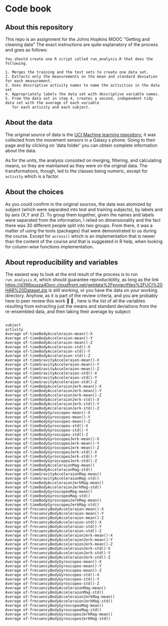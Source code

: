 # Code book

## About this repository

This repo is an assignment for the Johns Hopkins MOOC "Getting and cleaning data"
The exact instructions are quite explanatory of the process and goes as follows:


```
You should create one R script called run_analysis.R that does the following. 

1. Merges the training and the test sets to create one data set.
2. Extracts only the measurements on the mean and standard deviation for each measurement. 
3. Uses descriptive activity names to name the activities in the data set
4. Appropriately labels the data set with descriptive variable names. 
5. From the data set in step 4, creates a second, independent tidy data set with the average of each variable 
   for each activity and each subject.
```
## About the  data
The original source of data is the [UCI Machine learning repository](http://archive.ics.uci.edu/ml/datasets/Human+Activity+Recognition+Using+Smartphones); it was collected from the movement sensors in a Galaxy s phone.
Going to their page and by clicking on 'data folder' you can obtain complete information about the data.

As for the units, the analysis consisted on merging, filtering, and calculating means, so they are maintained as they were on the original data.
The transformations, though, led to the classes being numeric, except for `activity`   which is a factor.


## About the choices

As you could confirm in the original sources, the data was atomized by subject (which were separated into test and training subjects), by labels and by axis (X,Y and Z).
To group them together, given the names and labels were separated from the information, I relied on dimensionality and the fact there was 30 different people split into
two groups. From there, it was a matter of using the tools (packages) that were demonstrated to us during the course. Except for `across()` which is an implementation that is
newer than the content of the course and that is suggested in R help, when looking for column-wise functions implementation.
 

## About reproducibility and variables

The easiest way to look at the end result of the process is to run  `run_analysis.R`, which should guarantee reproducibility, as long as the link 
https://d396qusza40orc.cloudfront.net/getdata%2Fprojectfiles%2FUCI%20HAR%20Dataset.zip is still working, or you have the data on your working directory. 
Anyhow, as it is part of the review criteria, and you are probably here to peer review this work 👋 🙏 , here is the list of all the variables resulting from
extracting just the means and standard deviations from the re-ensembled data, and then taking their average by subject:


```

subject
activity
Average of-timeBodyAcceleraion-mean()-X
Average of-timeBodyAcceleraion-mean()-Y
Average of-timeBodyAcceleraion-mean()-Z
Average of-timeBodyAcceleraion-std()-X
Average of-timeBodyAcceleraion-std()-Y
Average of-timeBodyAcceleraion-std()-Z
Average of-timeGravityAcceleraion-mean()-X
Average of-timeGravityAcceleraion-mean()-Y
Average of-timeGravityAcceleraion-mean()-Z
Average of-timeGravityAcceleraion-std()-X
Average of-timeGravityAcceleraion-std()-Y
Average of-timeGravityAcceleraion-std()-Z
Average of-timeBodyAcceleraionJerk-mean()-X
Average of-timeBodyAcceleraionJerk-mean()-Y
Average of-timeBodyAcceleraionJerk-mean()-Z
Average of-timeBodyAcceleraionJerk-std()-X
Average of-timeBodyAcceleraionJerk-std()-Y
Average of-timeBodyAcceleraionJerk-std()-Z
Average of-timeBodyGyroscopeo-mean()-X
Average of-timeBodyGyroscopeo-mean()-Y
Average of-timeBodyGyroscopeo-mean()-Z
Average of-timeBodyGyroscopeo-std()-X
Average of-timeBodyGyroscopeo-std()-Y
Average of-timeBodyGyroscopeo-std()-Z
Average of-timeBodyGyroscopeoJerk-mean()-X
Average of-timeBodyGyroscopeoJerk-mean()-Y
Average of-timeBodyGyroscopeoJerk-mean()-Z
Average of-timeBodyGyroscopeoJerk-std()-X
Average of-timeBodyGyroscopeoJerk-std()-Y
Average of-timeBodyGyroscopeoJerk-std()-Z
Average of-timeBodyAcceleraionMag-mean()
Average of-timeBodyAcceleraionMag-std()
Average of-timeGravityAcceleraionMag-mean()
Average of-timeGravityAcceleraionMag-std()
Average of-timeBodyAcceleraionJerkMag-mean()
Average of-timeBodyAcceleraionJerkMag-std()
Average of-timeBodyGyroscopeoMag-mean()
Average of-timeBodyGyroscopeoMag-std()
Average of-timeBodyGyroscopeoJerkMag-mean()
Average of-timeBodyGyroscopeoJerkMag-std()
Average of-frecuencyBodyAcceleraion-mean()-X
Average of-frecuencyBodyAcceleraion-mean()-Y
Average of-frecuencyBodyAcceleraion-mean()-Z
Average of-frecuencyBodyAcceleraion-std()-X
Average of-frecuencyBodyAcceleraion-std()-Y
Average of-frecuencyBodyAcceleraion-std()-Z
Average of-frecuencyBodyAcceleraionJerk-mean()-X
Average of-frecuencyBodyAcceleraionJerk-mean()-Y
Average of-frecuencyBodyAcceleraionJerk-mean()-Z
Average of-frecuencyBodyAcceleraionJerk-std()-X
Average of-frecuencyBodyAcceleraionJerk-std()-Y
Average of-frecuencyBodyAcceleraionJerk-std()-Z
Average of-frecuencyBodyGyroscopeo-mean()-X
Average of-frecuencyBodyGyroscopeo-mean()-Y
Average of-frecuencyBodyGyroscopeo-mean()-Z
Average of-frecuencyBodyGyroscopeo-std()-X
Average of-frecuencyBodyGyroscopeo-std()-Y
Average of-frecuencyBodyGyroscopeo-std()-Z
Average of-frecuencyBodyAcceleraionMag-mean()
Average of-frecuencyBodyAcceleraionMag-std()
Average of-frecuencyBodyAcceleraionJerkMag-mean()
Average of-frecuencyBodyAcceleraionJerkMag-std()
Average of-frecuencyBodyGyroscopeoMag-mean()
Average of-frecuencyBodyGyroscopeoMag-std()
Average of-frecuencyBodyGyroscopeoJerkMag-mean()
Average of-frecuencyBodyGyroscopeoJerkMag-std()


```




